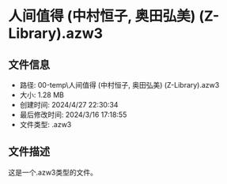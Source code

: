 ﻿# 人间值得 (中村恒子, 奥田弘美) (Z-Library).azw3

## 文件信息
- 路径: 00-temp\人间值得 (中村恒子, 奥田弘美) (Z-Library).azw3
- 大小: 1.28 MB
- 创建时间: 2024/4/27 22:30:34
- 最后修改时间: 2024/3/16 17:18:55
- 文件类型: .azw3

## 文件描述
这是一个.azw3类型的文件。

